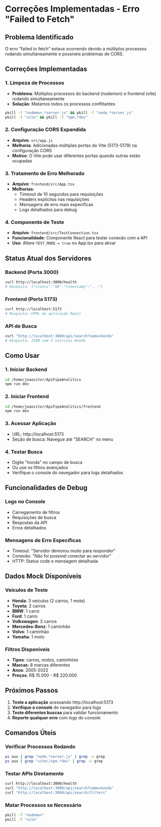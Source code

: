 # Correções Implementadas - Erro "Failed to Fetch"

## Problema Identificado
O erro "failed to fetch" estava ocorrendo devido a múltiplos processos rodando simultaneamente e possíveis problemas de CORS.

## Correções Implementadas

### 1. Limpeza de Processos
- **Problema**: Múltiplos processos do backend (nodemon) e frontend (vite) rodando simultaneamente
- **Solução**: Matamos todos os processos conflitantes
```bash
pkill -f "nodemon.*server.js" && pkill -f "node.*server.js"
pkill -f "vite" && pkill -f "npm.*dev"
```

### 2. Configuração CORS Expandida
- **Arquivo**: `src/app.js`
- **Melhoria**: Adicionadas múltiplas portas do Vite (5173-5179) na configuração CORS
- **Motivo**: O Vite pode usar diferentes portas quando outras estão ocupadas

### 3. Tratamento de Erro Melhorado
- **Arquivo**: `frontend/src/App.tsx`
- **Melhorias**:
  - Timeout de 10 segundos para requisições
  - Headers explícitos nas requisições
  - Mensagens de erro mais específicas
  - Logs detalhados para debug

### 4. Componente de Teste
- **Arquivo**: `frontend/src/TestConnection.tsx`
- **Funcionalidade**: Componente React para testar conexão com a API
- **Uso**: Altere `TEST_MODE = true` no App.tsx para ativar

## Status Atual dos Servidores

### Backend (Porta 3000)
```bash
curl http://localhost:3000/health
# Resposta: {"status":"OK","timestamp":"..."}
```

### Frontend (Porta 5173)
```bash
curl http://localhost:5173
# Resposta: HTML da aplicação React
```

### API de Busca
```bash
curl "http://localhost:3000/api/search?name=honda"
# Resposta: JSON com 3 veículos Honda
```

## Como Usar

### 1. Iniciar Backend
```bash
cd /home/joaovitor/ApiFipeAnalitics
npm run dev
```

### 2. Iniciar Frontend
```bash
cd /home/joaovitor/ApiFipeAnalitics/frontend
npm run dev
```

### 3. Acessar Aplicação
- URL: http://localhost:5173
- Seção de busca: Navegue até "SEARCH" no menu

### 4. Testar Busca
- Digite "honda" no campo de busca
- Ou use os filtros avançados
- Verifique o console do navegador para logs detalhados

## Funcionalidades de Debug

### Logs no Console
- Carregamento de filtros
- Requisições de busca
- Respostas da API
- Erros detalhados

### Mensagens de Erro Específicas
- Timeout: "Servidor demorou muito para responder"
- Conexão: "Não foi possível conectar ao servidor"
- HTTP: Status code e mensagem detalhada

## Dados Mock Disponíveis

### Veículos de Teste
- **Honda**: 3 veículos (2 carros, 1 moto)
- **Toyota**: 2 carros
- **BMW**: 1 carro
- **Ford**: 1 carro
- **Volkswagen**: 2 carros
- **Mercedes-Benz**: 1 caminhão
- **Volvo**: 1 caminhão
- **Yamaha**: 1 moto

### Filtros Disponíveis
- **Tipos**: carros, motos, caminhões
- **Marcas**: 8 marcas diferentes
- **Anos**: 2005-2022
- **Preços**: R$ 15.000 - R$ 220.000

## Próximos Passos

1. **Teste a aplicação** acessando http://localhost:5173
2. **Verifique o console** do navegador para logs
3. **Teste diferentes buscas** para validar funcionamento
4. **Reporte qualquer erro** com logs do console

## Comandos Úteis

### Verificar Processos Rodando
```bash
ps aux | grep "node.*server.js" | grep -v grep
ps aux | grep "vite\|npm.*dev" | grep -v grep
```

### Testar APIs Diretamente
```bash
curl http://localhost:3000/health
curl "http://localhost:3000/api/search?name=honda"
curl "http://localhost:3000/api/search/filters"
```

### Matar Processos se Necessário
```bash
pkill -f "nodemon"
pkill -f "vite"
``` 